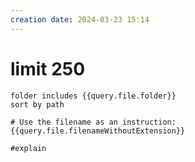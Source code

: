 ```yaml
---
creation date: 2024-03-23 15:14
---
```


# limit 250

```tasks
folder includes {{query.file.folder}}
sort by path

# Use the filename as an instruction:
{{query.file.filenameWithoutExtension}}

#explain
```
